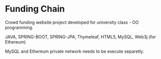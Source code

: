 # Funding Chain
Crowd funding website project developed for university class - OO programming.

JAVA, SPRING-BOOT, SPRING-JPA, Thymeleaf, HTML5, MySQL, Web3j (for Ethereum)

MySQL and Ethereum private network needs to be execute separetly.
